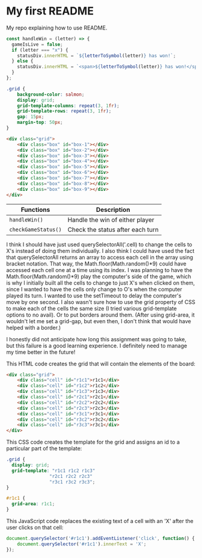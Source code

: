 # My first README

My repo explaining how to use README.

```javascript
const handleWin = (letter) => {
  gameIsLive = false;
  if (letter === "x") {
    statusDiv.innerHTML = `${letterToSymbol(letter)} has won!`;
  } else {
    statusDiv.innerHTML = `<span>${letterToSymbol(letter)} has won!</span>`;
  }
};
```

```css
.grid {
    background-color: salmon;
    display: grid;
    grid-template-columns: repeat(3, 1fr);
    grid-template-rows: repeat(3, 1fr);
    gap: 15px;
    margin-top: 50px;
}
```

```html
<div class="grid">
    <div class="box" id="box-1"></div>
    <div class="box" id="box-2"></div>
    <div class="box" id="box-3"></div>
    <div class="box" id="box-4"></div>
    <div class="box" id="box-5"></div>
    <div class="box" id="box-6"></div>
    <div class="box" id="box-7"></div>
    <div class="box" id="box-8"></div>
    <div class="box" id="box-9"></div>
</div>
```

| Functions             | Description |
| ---                   | --- |
| `handleWin()`         | Handle the win of either player |
| `checkGameStatus()`   | Check the status after each turn |

I think I should have just used querySelectorAll('.cell) to change the cells to X's instead of doing them individually. I also think I could have used the fact that querySelectorAll returns an array to access each cell in the array using bracket notation. That way, the Math.floor(Math.random()*9) could have accessed each cell one at a time using its index. I was planning to have the Math.floor(Math.random()*9) play the computer's side of the game, which is why I initially built all the cells to change to just X's when clicked on them, since I wanted to have the cells only change to O's when the computer played its turn. I wanted to use the setTimeout to delay the computer's move by one second. I also wasn't sure how to use the grid property of CSS to make each of the cells the same size (I tried various grid-template options to no avail). Or to put borders around them. (After using grid-area, it wouldn't let me set a grid-gap, but even then, I don't think that would have helped with a border.)

I honestly did not anticipate how long this assignment was going to take, but this failure is a good learning experience. I definitely need to manage my time better in the future!

This HTML code creates the grid that will contain the elements of the board:
```html
<div class="grid">
    <div class="cell" id="r1c1">r1c1</div>
    <div class="cell" id="r1c2">r1c2</div>
    <div class="cell" id="r1c3">r1c3</div>
    <div class="cell" id="r2c1">r2c1</div>
    <div class="cell" id="r2c2">r2c2</div>
    <div class="cell" id="r2c3">r2c3</div>
    <div class="cell" id="r3c1">r3c1</div>
    <div class="cell" id="r3c2">r3c2</div>
    <div class="cell" id="r3c3">r3c1</div>
</div>
```

This CSS code creates the template for the grid and assigns an id to a particular part of the template:
```css
.grid {
  display: grid;
  grid-template: "r1c1 r1c2 r1c3"
                "r2c1 r2c2 r2c3"
                "r3c1 r3c2 r3c3";
}

#r1c1 {
  grid-area: r1c1;
}
```

This JavaScript code replaces the existing text of a cell with an 'X' after the user clicks on that cell:
```javascript
document.querySelector('#r1c1').addEventListener('click', function() {
    document.querySelector('#r1c1').innerText = 'X';
});
```